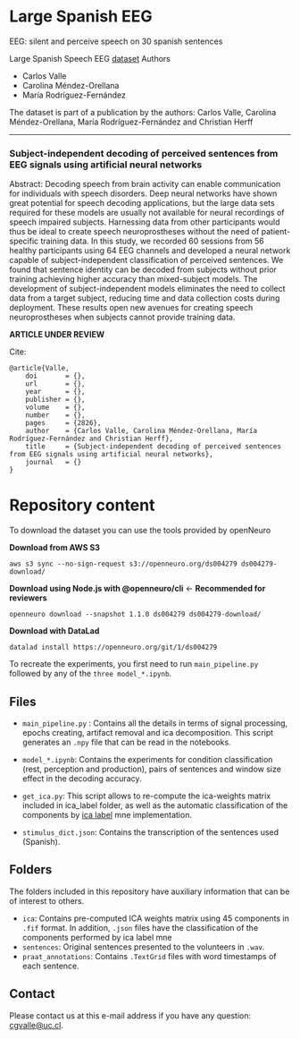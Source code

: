 # Large Spanish EEG

EEG: silent and perceive speech on 30 spanish sentences 

Large Spanish Speech EEG [dataset](https://openneuro.org/datasets/ds004279)
Authors
<ul>
  <li>Carlos Valle</li>
  <li>Carolina Méndez-Orellana</li>
  <li>María Rodríguez-Fernández</li>
</ul>



The dataset is part of a publication by the authors: Carlos Valle, Carolina Méndez-Orellana, María Rodríguez-Fernández and Christian Herff

---
### **Subject-independent decoding of perceived sentences from EEG signals using artificial neural networks**

Abstract:
Decoding speech from brain activity can enable communication for individuals with speech disorders. Deep neural networks have shown great potential for speech decoding applications, but the large data sets required for these models are usually not available for neural recordings of speech impaired subjects. Harnessing data from other participants would thus be ideal to create speech neuroprostheses without the need of patient-specific training data.
In this study, we recorded 60 sessions from 56 healthy participants using 64 EEG channels and developed a neural network capable of subject-independent classification of perceived sentences. We found that sentence identity can be decoded from subjects without prior training achieving higher accuracy than mixed-subject models.
The development of subject-independent models eliminates the need to collect data from a target subject, reducing time and data collection costs during deployment. These results open new avenues for creating speech neuroprostheses when subjects cannot provide training data.  

**ARTICLE UNDER REVIEW**

Cite:
```
@article{Valle,
    doi       = {},
    url       = {},
    year      = {},
    publisher = {},
    volume    = {},
    number    = {},
    pages     = {2826},
    author    = {Carlos Valle, Carolina Méndez-Orellana, María Rodríguez-Fernández and Christian Herff},
    title     = {Subject-independent decoding of perceived sentences from EEG signals using artificial neural networks},
    journal   = {}
}
``````



# Repository content
To download the dataset you can use the tools provided by openNeuro


**Download from AWS S3**
```
aws s3 sync --no-sign-request s3://openneuro.org/ds004279 ds004279-download/
```

**Download using Node.js with @openneuro/cli**    <- **Recommended for reviewers**
```
openneuro download --snapshot 1.1.0 ds004279 ds004279-download/
```

**Download with DataLad**
```
datalad install https://openneuro.org/git/1/ds004279
```


To recreate the experiments, you first need to run `main_pipeline.py` followed by any of the `three model_*.ipynb`.
## Files
* `main_pipeline.py` : Contains all the details in terms of signal processing, epochs creating, artifact removal and ica decomposition. This script generates an `.npy` file that can be read in the notebooks.
* `model_*.ipynb`: Contains the experiments for condition classification (rest, perception and production), pairs of sentences and window size effect in the decoding accuracy.

* `get_ica.py`: This script allows to re-compute the ica-weights matrix included in ica_label folder, as well as the automatic classification of the components by [ica label](https://github.com/mne-tools/mne-icalabel) mne implementation.

* `stimulus_dict.json`: Contains the transcription of the sentences used (Spanish).

## Folders
The folders included in this repository have auxiliary information that can be of interest to others.  
* `ica`: Contains pre-computed ICA weights matrix using 45 components in `.fif` format. In addition, `.json` files have the classification of the components performed by ica label mne 
* `sentences`: Original sentences presented to the volunteers in `.wav`.
* `praat_annotations`:  Contains `.TextGrid` files with word timestamps of each sentence. 

## Contact
Please contact us at this e-mail address if you have any question: cgvalle@uc.cl.


